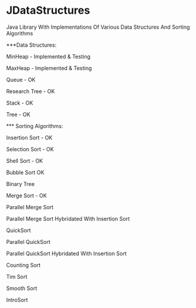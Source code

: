 JDataStructures
===============

Java Library With Implementations Of Various Data Structures And Sorting Algorithms


***Data Structures:

MinHeap - Implemented & Testing

MaxHeap - Implemented & Testing

Queue - OK

Research Tree - OK

Stack - OK

Tree - OK




*** Sorting Algorithms:

Insertion Sort - OK

Selection Sort - OK

Shell Sort - OK

Bubble Sort  OK

Binary Tree

Merge Sort - OK

Parallel Merge Sort 

Parallel Merge Sort Hybridated With Insertion Sort

QuickSort

Parallel QuickSort

Parallel QuickSort Hybridated With Insertion Sort

Counting Sort

Tim Sort

Smooth Sort

IntroSort
